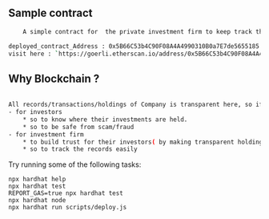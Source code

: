 ## Sample contract 
```bash
    A simple contract for  the private investment firm to keep track the records of its investmennts.
```
```bash
deployed_contract_Address : 0x5B66C53b4C90F08A4A4990310B0a7E7de5655185
visit here : `https://goerli.etherscan.io/address/0x5B66C53b4C90F08A4A4990310B0a7E7de5655185`
```
## Why Blockchain ? 
```bash 
 
All records/transactions/holdings of Company is transparent here, so if any suspicious activites can be detected easily.
- for investors 
    * so to know where their investments are held. 
    * so to be safe from scam/fraud 
- for investment firm 
    * to build trust for their investors( by making transparent holdings)
    * so to track the records easily 
```


Try running some of the following tasks:
```shell
npx hardhat help
npx hardhat test
REPORT_GAS=true npx hardhat test
npx hardhat node
npx hardhat run scripts/deploy.js
```
